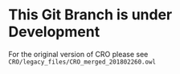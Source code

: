 # This Git Branch is under Development
For the original version of CRO please see `CRO/legacy_files/CRO_merged_201802260.owl`
